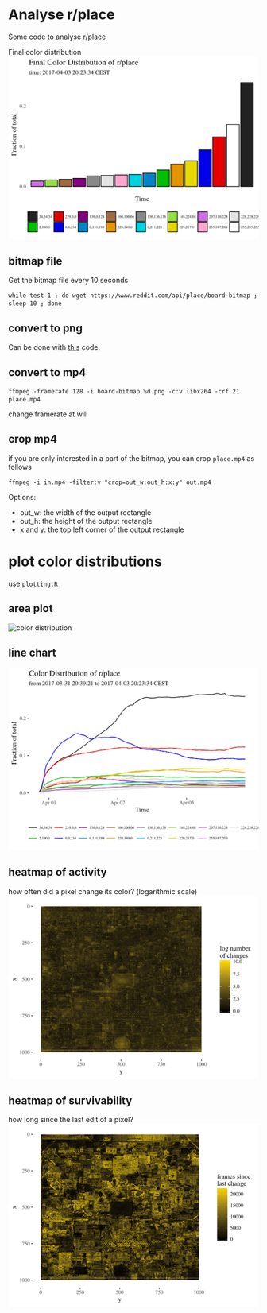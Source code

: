 # Analyse r/place
Some code to analyse r/place  

Final color distribution
![color distribution](colordistribution_end.png)

## bitmap file

Get the bitmap file every 10 seconds

```shell
while test 1 ; do wget https://www.reddit.com/api/place/board-bitmap ; sleep 10 ; done
```
## convert to png

Can be done with [this](https://github.com/trosh/rplace/blob/master/rplacelapse.py) code.

## convert to mp4

```shell
ffmpeg -framerate 128 -i board-bitmap.%d.png -c:v libx264 -crf 21 place.mp4
```
change framerate at will

## crop mp4
if you are only interested in a part of the bitmap, you can crop `place.mp4` as follows
```shell
ffmpeg -i in.mp4 -filter:v "crop=out_w:out_h:x:y" out.mp4
```
Options:
* out_w: the width of the output rectangle
* out_h: the height of the output rectangle
* x and y: the top left corner of the output rectangle


# plot color distributions

use `plotting.R`
 
## area plot
![color distribution](https://github.com/schochastics/rplace/blob/master/colordistribution.png)

## line chart
![color_distribution_line](colordistribution_line.png)

## heatmap of activity
how often did a pixel change its color? (logarithmic scale)
![heatmap](heatmap.png)

## heatmap of survivability
how long since the last edit of a pixel?
![heatmap_survive](heatmap_survive.png)
